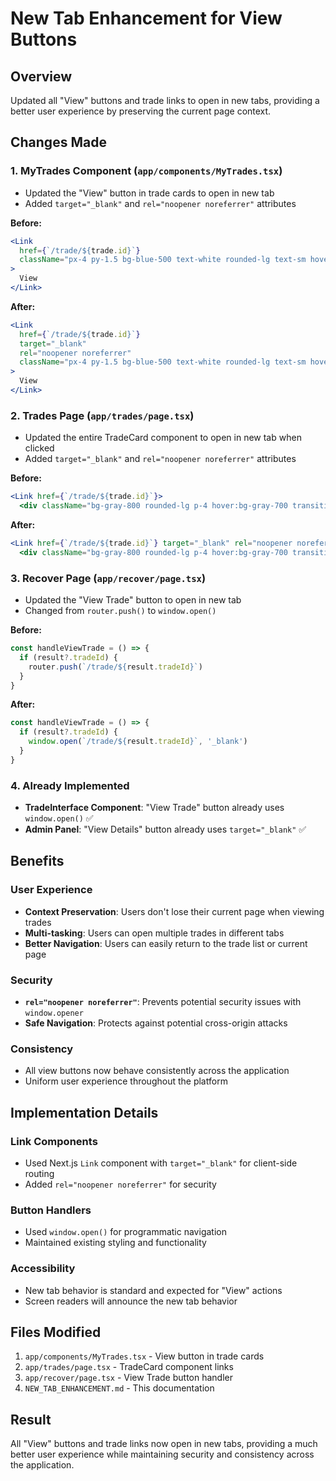 # New Tab Enhancement for View Buttons

## Overview
Updated all "View" buttons and trade links to open in new tabs, providing a better user experience by preserving the current page context.

## Changes Made

### 1. **MyTrades Component** (`app/components/MyTrades.tsx`)
- Updated the "View" button in trade cards to open in new tab
- Added `target="_blank"` and `rel="noopener noreferrer"` attributes

**Before:**
```jsx
<Link
  href={`/trade/${trade.id}`}
  className="px-4 py-1.5 bg-blue-500 text-white rounded-lg text-sm hover:bg-blue-600 transition-colors"
>
  View
</Link>
```

**After:**
```jsx
<Link
  href={`/trade/${trade.id}`}
  target="_blank"
  rel="noopener noreferrer"
  className="px-4 py-1.5 bg-blue-500 text-white rounded-lg text-sm hover:bg-blue-600 transition-colors"
>
  View
</Link>
```

### 2. **Trades Page** (`app/trades/page.tsx`)
- Updated the entire TradeCard component to open in new tab when clicked
- Added `target="_blank"` and `rel="noopener noreferrer"` attributes

**Before:**
```jsx
<Link href={`/trade/${trade.id}`}>
  <div className="bg-gray-800 rounded-lg p-4 hover:bg-gray-700 transition-colors cursor-pointer">
```

**After:**
```jsx
<Link href={`/trade/${trade.id}`} target="_blank" rel="noopener noreferrer">
  <div className="bg-gray-800 rounded-lg p-4 hover:bg-gray-700 transition-colors cursor-pointer">
```

### 3. **Recover Page** (`app/recover/page.tsx`)
- Updated the "View Trade" button to open in new tab
- Changed from `router.push()` to `window.open()`

**Before:**
```jsx
const handleViewTrade = () => {
  if (result?.tradeId) {
    router.push(`/trade/${result.tradeId}`)
  }
}
```

**After:**
```jsx
const handleViewTrade = () => {
  if (result?.tradeId) {
    window.open(`/trade/${result.tradeId}`, '_blank')
  }
}
```

### 4. **Already Implemented**
- **TradeInterface Component**: "View Trade" button already uses `window.open()` ✅
- **Admin Panel**: "View Details" button already uses `target="_blank"` ✅

## Benefits

### User Experience
- **Context Preservation**: Users don't lose their current page when viewing trades
- **Multi-tasking**: Users can open multiple trades in different tabs
- **Better Navigation**: Users can easily return to the trade list or current page

### Security
- **`rel="noopener noreferrer"`**: Prevents potential security issues with `window.opener`
- **Safe Navigation**: Protects against potential cross-origin attacks

### Consistency
- All view buttons now behave consistently across the application
- Uniform user experience throughout the platform

## Implementation Details

### Link Components
- Used Next.js `Link` component with `target="_blank"` for client-side routing
- Added `rel="noopener noreferrer"` for security

### Button Handlers
- Used `window.open()` for programmatic navigation
- Maintained existing styling and functionality

### Accessibility
- New tab behavior is standard and expected for "View" actions
- Screen readers will announce the new tab behavior

## Files Modified
1. `app/components/MyTrades.tsx` - View button in trade cards
2. `app/trades/page.tsx` - TradeCard component links
3. `app/recover/page.tsx` - View Trade button handler
4. `NEW_TAB_ENHANCEMENT.md` - This documentation

## Result
All "View" buttons and trade links now open in new tabs, providing a much better user experience while maintaining security and consistency across the application. 